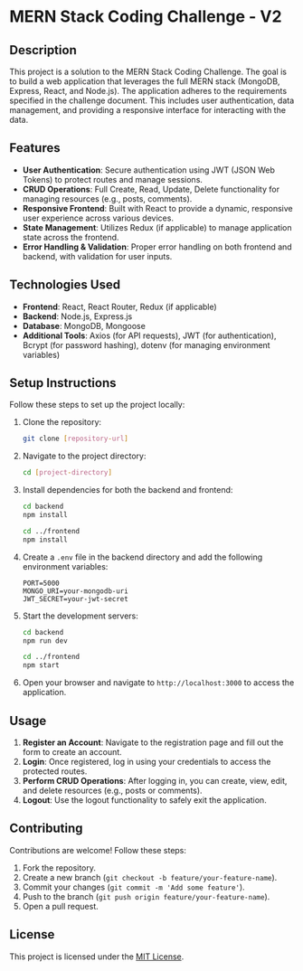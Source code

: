 
# MERN Stack Coding Challenge - V2

## Description
This project is a solution to the MERN Stack Coding Challenge. The goal is to build a web application that leverages the full MERN stack (MongoDB, Express, React, and Node.js). The application adheres to the requirements specified in the challenge document. This includes user authentication, data management, and providing a responsive interface for interacting with the data.

## Features
- **User Authentication**: Secure authentication using JWT (JSON Web Tokens) to protect routes and manage sessions.
- **CRUD Operations**: Full Create, Read, Update, Delete functionality for managing resources (e.g., posts, comments).
- **Responsive Frontend**: Built with React to provide a dynamic, responsive user experience across various devices.
- **State Management**: Utilizes Redux (if applicable) to manage application state across the frontend.
- **Error Handling & Validation**: Proper error handling on both frontend and backend, with validation for user inputs.

## Technologies Used
- **Frontend**: React, React Router, Redux (if applicable)
- **Backend**: Node.js, Express.js
- **Database**: MongoDB, Mongoose
- **Additional Tools**: Axios (for API requests), JWT (for authentication), Bcrypt (for password hashing), dotenv (for managing environment variables)

## Setup Instructions
Follow these steps to set up the project locally:

1. Clone the repository:
    ```bash
    git clone [repository-url]
    ```

2. Navigate to the project directory:
    ```bash
    cd [project-directory]
    ```

3. Install dependencies for both the backend and frontend:
    ```bash
    cd backend
    npm install

    cd ../frontend
    npm install
    ```

4. Create a `.env` file in the backend directory and add the following environment variables:
    ```
    PORT=5000
    MONGO_URI=your-mongodb-uri
    JWT_SECRET=your-jwt-secret
    ```

5. Start the development servers:
    ```bash
    cd backend
    npm run dev

    cd ../frontend
    npm start
    ```

6. Open your browser and navigate to `http://localhost:3000` to access the application.

## Usage
1. **Register an Account**: Navigate to the registration page and fill out the form to create an account.
2. **Login**: Once registered, log in using your credentials to access the protected routes.
3. **Perform CRUD Operations**: After logging in, you can create, view, edit, and delete resources (e.g., posts or comments).
4. **Logout**: Use the logout functionality to safely exit the application.

## Contributing
Contributions are welcome! Follow these steps:
1. Fork the repository.
2. Create a new branch (`git checkout -b feature/your-feature-name`).
3. Commit your changes (`git commit -m 'Add some feature'`).
4. Push to the branch (`git push origin feature/your-feature-name`).
5. Open a pull request.

## License
This project is licensed under the [MIT License](LICENSE).
